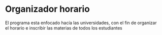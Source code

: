 # Organizador horario
 
El programa esta enfocado hacía las universidades, con el fin de organizar el horario e inscribir las materias de todos los estudiantes
